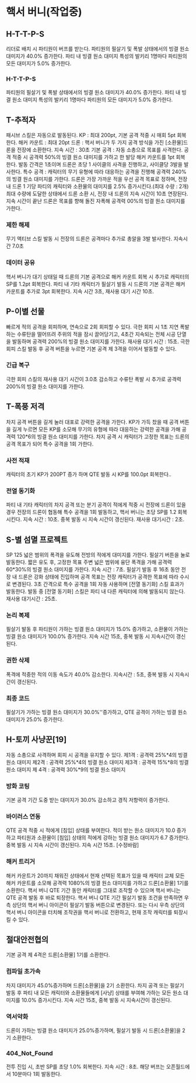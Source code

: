 # 핵서 버니(작업중)

## H-T-T-P-S

리더로 배치 시 파티원이 버프를 받는다.
파티원의 필살기 및 폭발 상태에서의 빙결 원소 대미지가 40.0% 증가한다. 파티 내 빙결 원소 대미지 특성의 발키리 1명마다 파티원의 모든 대미지가 5.0% 증가한다.

### H-T-T-P-S

파티원의 필살기 및 폭발 상태에서의 빙결 원소 대미지가 40.0% 증가한다. 파티 내 빙결 원소 대미지 특성의 발키리 1명마다 파티원의 모든 대미지가 5.0% 증가한다.

## T-추적자

패시브 스킬은 자동으로 발동된다.
KP : 최대 200pt, 기본 공격 적중 시 매회 5pt 회복한다. 해커 카운트 : 최대 20pt
드론 : 핵서 버니가 두 가지 공격 방식을 가진 [소환물]드론을 전장에 소환한다. 지속 시간 : 30초
기본 공격 : 자동 소총으로 목표를 사격한다. 공격 적중 시 공격력 50%의 빙결 원소 대미지를 가하고 한 발당 해커 카운트를 1pt 회복한다. 발동 간격은 1초이며 드론은 초당 1 사이클의 사격을 진행하고, 사이클당 3발을 발사한다.
특수 공격 : 캐릭터의 무기 유형에 따라 대응하는 공격을 진행해 공격력 240%의 빙결 원소 대미지를 가한다.
드론은 가장 가까운 적을 우선 공격 목표로 정하며, 전장 내 드론 1 기당 파티의 캐릭터와 소환물의 대미지를 2.5% 증가시킨다.(최대 수량 : 2개) 최대 수량에 도달한 상태에서 드론 소환 시, 전장 내 드론의 지속 시간이 10초 연장된다.
지속 시간이 끝난 드론은 목표를 향해 돌진 자폭해 공격력 00%의 빙결 원소 대미지를 가한다.

### 제한 해제

무기 액티브 스킬 발동 시 전장의 드론은 공격마다 추가로 총알을 3발 발사한다. 지속시간 7.0초

### 데이터 공유

핵서 버니가 대기 상태일 때 드론의 기본 공격으로 해커 카운트 회복 시 추가로 캐릭터의 SP를 1.2pt 회복한다. 파티 내 기타 캐릭터가 필살기 발동 시 드론의 기본 공격은 해커 카운트를 추가로 3pt 회복한다. 지속 시간 3초, 재사용 대기 시간 10초.

## P-이별 선물

빠르게 적의 공격을 회피하며, 연속으로 2회 회피할 수 있다.
극한 회피 시 1초 지연 폭발하는 수류탄을 떨어뜨려 주위의 적을 잠시 끌어당기고, 4초간 지속되는 전체 시공 단열을 발동하며 공격력 200%의 빙결 원소 대미지를 가한다. 재사용 대기 시간 : 15초.
극한 회피 스킬 발동 후 공격 버튼을 누르면 기본 공격 제 3격을 이어서 발동할 수 있다.

### 긴급 복구

극한 회피 스킬의 재사용 대기 시간이 3.0초 감소하고 수류탄 폭발 시 추가로 공격력 200%의 빙결 원소 대미지를 가한다.

## T-폭풍 저격

차지
공격 버튼을 길게 눌러 대포로 강력한 공격을 가한다.
KP가 가득 찼을 때 공격 버튼을 길게 누르면 모든 KP를 소모해 무기의 유형에 따라 대응하는 강력한 공격을 가해 공격력 120\*6의 빙결 원소 대미지를 가한다.
차지 공격 시 캐릭터가 고정한 목표는 드론의 공격 목표가 되어 특수 공격을 1회 가한다.

### 사전 적재

캐릭터의 초기 KP가 200PT 증가 하며 QTE 발동 시 KP를 100.0pt 회복한다..

### 전열 동기화

파티 내 기타 캐릭터의 차지 공격 또는 분기 공격이 적에게 적중 시 전장에 드론이 있을 경우 전장의 드론이 협동해 특수 공격을 1회 발동하고, 핵서 버니는 초당 SP를 1.2 회복시킨다. 지속 시간 : 10초. 중복 발동 시 지속 시간이 갱신된다. 재사용 대기시간 : 2초.

## S-별 섬멸 프로젝트

SP 125
넓은 범위의 폭격을 유도해 전방의 적에게 대미지를 가한다.
필살기 버튼을 눌로 발동한다. 짧은 유도 후, 고정한 목표 주변 넓은 범위에 융단 폭격을 가해 공격력 60\*30%의 빙결 원소 대미지를 가한다. 지속 시간 : 7초.
필살기 발동 후 16초 동안 전장 내 드론은 강화 상태에 진입하며 공격 목표는 전장 캐릭터가 공격한 목표에 따라 수시로 변경된다.
3초 간격으로 특수 공격을 1회 자동 사용하며 [전열 동기화] 스킬 효과가 발동한다.
발동 중 [전열 동기화] 스킬은 파티 내 다른 캐릭터에 의해 발동되지 않는다.
재사용 대기시간 : 25초.

### 논리 복제

필살기 발동 후 파티원이 가하는 빙결 원소 대미지가 15.0% 증가하고, 소환물이 가하는 빙결 원소 대미지가 100.0% 증가한다. 지속 시간 15초, 중복 발동 시 지속시간이 갱신된다.

### 권한 삭제

폭격에 적중한 적의 이동 속도가 40.0% 감소한다. 지속시간 : 5초, 중복 발동 시 지속시간이 갱신된다.

### 최종 코드

필살기가 가하는 빙결 원소 대미지가 30.0%''증가하고, QTE 공격이 가하는 빙결 원소 대미지가 25.0% 증가한다.

## H-토끼 사냥꾼[19]

자동 소총으로 사격하며 회피 시 공격을 유지할 수 있다.
제1격 : 공격력 25%*4의 빙결 원소 대미지
제2격 : 공격력 25%*4의 빙결 원소 대미지
제3격 : 공격력 15%*8의 빙결 원소 대미지
제 4격 : 공격력 30%*9의 빙결 원소 대미지

### 방화 코팅

기본 공격 기간 도중 받는 대미지가 30.0% 감소하고 경직 저항력이 증가한다.

### 바이러스 연동

QTE 공격 적중 시 적에게 [침입] 상태를 부여한다. 적이 받는 원소 대미지가 10.0 증가하고 파티원과 소환물이 [침입] 상태의 적에게 강하는 빙결 원소 대미지가 6.7 증가한다. 중복 발동 시 지속 시간이 갱신된다. 지속 시간 15초. [수정바람]

### 해커 트리거

해커 카운트가 20까지 채워진 상태에서 현재 선택된 목표가 있을 때 캐릭터 교체
모든 해커 카운트를 소모해 공격력 1080%의 빙결 원소 대미지를 가하고 드론[소환물] 1기를 소환한다. 핵서 버니 QTE 기간 동안 캐릭터를 그대로 조작할 수 있으며 핵서 버니는 QTE 공격 발동 후 바로 퇴장한다.
핵서 버니 QTE 기간 필살기 발동 조건을 만족하면 우측 상단의 핵서 버니 아이콘이 필살기 발동 버튼으로 변경된다. 또는 다시 우측 상단의 핵서 버니 아이콘을 터치해 조작권을 핵서 버니로 전환하고, 현재 조작 캐릭터를 퇴장시킬 수 있다.

## 절대안전협의

기본 공격 제 4격은 드론[소환물] 1기를 소환한다.

### 컴파일 초가속

차지 대미지가 45.0%증가하며 드론[소환물]을 2기 소환한다. 차지 공격 또는 필살기 발동 후 파티 내 모든 캐릭터와 소환물들에게 [사냥] 상태를 부여해 가하는 모든 원소 대미지를 10.0% 증가시킨다. 지속 시간 15초, 중복 발동 시 지속시간이 갱신된다.

### 역서약화

드론이 가하는 빙결 원소 대미지가 25.0%증가하며, 필살기 발동 시 드론[소환물]을 2기 소환한다.

### 404_Not_Found

전투 진입 시, 초반 SP를 초당 1.0% 회복한다. 지속 시간 : 8초. 해당 버프는 오픈월드에서 10분마다 1회 발동한다.
